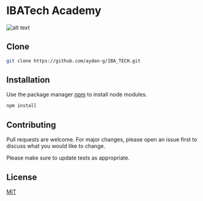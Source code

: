 # IBATech Academy

![alt text](https://edumap.az/wp-content/uploads/2019/09/news.png "Logo Title Text 1")

## Clone

```bash
git clone https://github.com/aydan-g/IBA_TECH.git
```

## Installation

Use the package manager [npm](https://www.npmjs.com/) to install node modules.

```bash
npm install
```

## Contributing

Pull requests are welcome. For major changes, please open an issue first to discuss what you would like to change.

Please make sure to update tests as appropriate.

## License

[MIT](https://choosealicense.com/)
